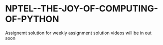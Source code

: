 # NPTEL--THE-JOY-OF-COMPUTING-OF-PYTHON
Assignemt solution for weekly assignment 
solution  videos will be in out soon
